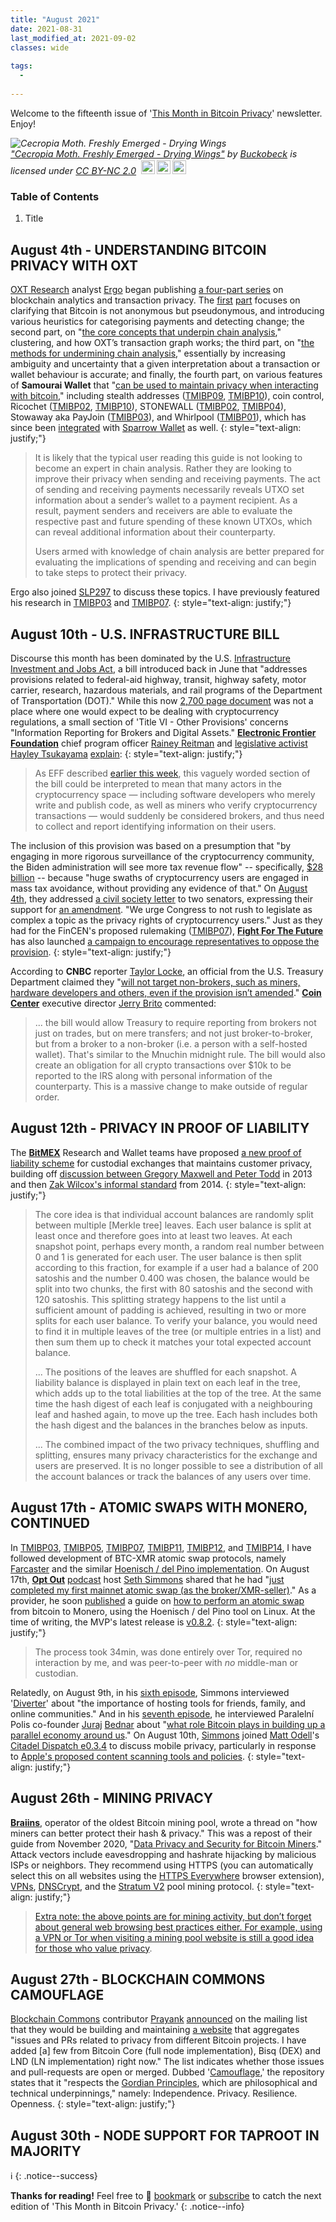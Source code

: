 ```yaml
---
title: "August 2021"
date: 2021-08-31
last_modified_at: 2021-09-02
classes: wide
  
tags:
  - 
  
---
```


Welcome to the fifteenth issue of '[This Month in Bitcoin Privacy](https://enegnei.github.io/This-Month-In-Bitcoin-Privacy/about/)' newsletter. Enjoy!

<p style="font-size: 0.9rem;font-style: italic;"><img style="display: block;" src="https://live.staticflickr.com/7202/6850384451_a895f04e0b_b.jpg" alt="Cecropia Moth. Freshly Emerged - Drying Wings"><a href="https://www.flickr.com/photos/72356762@N00/6850384451">"Cecropia Moth. Freshly Emerged - Drying Wings"</a><span> by <a href="https://www.flickr.com/photos/72356762@N00">Buckobeck</a></span> is licensed under <a href="https://creativecommons.org/licenses/by-nc/2.0/?ref=ccsearch&atype=html" style="margin-right: 5px;">CC BY-NC 2.0</a><a href="https://creativecommons.org/licenses/by-nc/2.0/?ref=ccsearch&atype=html" target="_blank" rel="noopener noreferrer" style="display: inline-block;white-space: none;margin-top: 2px;margin-left: 3px;height: 22px !important;"><img style="height: inherit;margin-right: 3px;display: inline-block;" src="https://search.creativecommons.org/static/img/cc_icon.svg?image_id=10f48443-467e-413d-bd6d-d9970e1d4b96" /><img style="height: inherit;margin-right: 3px;display: inline-block;" src="https://search.creativecommons.org/static/img/cc-by_icon.svg" /><img style="height: inherit;margin-right: 3px;display: inline-block;" src="https://search.creativecommons.org/static/img/cc-nc_icon.svg" /></a></p>

### Table of Contents

1. Title

## August 4th - UNDERSTANDING BITCOIN PRIVACY WITH OXT

[OXT Research](https://www.oxtresearch.com/) analyst [Ergo](https://twitter.com/ErgoBTC) began publishing [a four-part series](https://twitter.com/SamouraiWallet/status/1425428464702722049) on blockchain analytics and transaction privacy. The [first](https://twitter.com/SamouraiWallet/status/1423061852603535360) [part](https://medium.com/oxt-research/understanding-bitcoin-privacy-with-oxt-part-1-4-8177a40a5923) focuses on clarifying that Bitcoin is not anonymous but pseudonymous, and introducing various heuristics for categorising payments and detecting change; the second part, on "[the core concepts that underpin chain analysis](https://medium.com/oxt-research/understanding-bitcoin-privacy-with-oxt-part-2-4-20010e0dab97)," clustering, and how OXT’s transaction graph works; the third part, on "[the methods for undermining chain analysis](https://medium.com/oxt-research/understanding-bitcoin-privacy-with-oxt-part-3-4-9a1b2b572a8)," essentially by increasing ambiguity and uncertainty that a given interpretation about a transaction or wallet behaviour is accurate; and finally, the fourth part, on various features of **Samourai Wallet** that "[can be used to maintain privacy when interacting with bitcoin](https://medium.com/oxt-research/understanding-bitcoin-privacy-with-oxt-part-4-4-16cc0a8759d5)," including stealth addresses ([TMIBP09](https://enegnei.github.io/This-Month-In-Bitcoin-Privacy/February_2021/#february-15th---new-bip47-draft-and-paynym-torch), [TMIBP10](https://enegnei.github.io/This-Month-In-Bitcoin-Privacy/March_2021/#march-15th---signal-accepts-bitcoin-donations)), coin control, Ricochet ([TMIBP02](https://enegnei.github.io/This-Month-In-Bitcoin-Privacy/July_2020/#july-14th---samourai-wallet-address-reuse), [TMIBP10](https://enegnei.github.io/This-Month-In-Bitcoin-Privacy/March_2021/#march-1st---disjointed-services-flagging-mixed-coins)), STONEWALL ([TMIBP02](https://enegnei.github.io/This-Month-In-Bitcoin-Privacy/July_2020/#july-14th---samourai-wallet-address-reuse), [TMIBP04](https://enegnei.github.io/This-Month-In-Bitcoin-Privacy/September_2020/#september-24th---samourai-opens-beta-testing-for-soroban)), Stowaway aka PayJoin ([TMIBP03](https://enegnei.github.io/This-Month-In-Bitcoin-Privacy/August_2020/#august-5th---payjoin-support-in-wasabi-and-joinmarket)), and Whirlpool ([TMIBP01](https://enegnei.github.io/This-Month-In-Bitcoin-Privacy/June_2020/#june-7th---running-ronindojo)), which has since been [integrated](https://twitter.com/SamouraiWallet/status/1426117439964712962) with [Sparrow Wallet](https://github.com/sparrowwallet/sparrow/commit/2caee79df4d6448a3d30ae6ad6b7f68566bb9fe6) as well.
{: style="text-align: justify;"}

> It is likely that the typical user reading this guide is not looking to become an expert in chain analysis. Rather they are looking to improve their privacy when sending and receiving payments. The act of sending and receiving payments necessarily reveals UTXO set information about a sender’s wallet to a payment recipient. As a result, payment senders and receivers are able to evaluate the respective past and future spending of these known UTXOs, which can reveal additional information about their counterparty.
>
> Users armed with knowledge of chain analysis are better prepared for evaluating the implications of spending and receiving and can begin to take steps to protect their privacy.

Ergo also joined [SLP297](https://stephanlivera.com/episode/297/) to discuss these topics. I have previously featured his research in [TMIBP03](https://enegnei.github.io/This-Month-In-Bitcoin-Privacy/August_2020/#august-18th---dust-attacks) and [TMIBP07](https://enegnei.github.io/This-Month-In-Bitcoin-Privacy/December_2020/#december-21st---financial-cancel-culture).
{: style="text-align: justify;"}

## August 10th - U.S. INFRASTRUCTURE BILL

Discourse this month has been dominated by the U.S. [Infrastructure Investment and Jobs Act](https://www.congress.gov/bill/117th-congress/house-bill/3684/), a bill introduced back in June that "addresses provisions related to federal-aid highway, transit, highway safety, motor carrier, research, hazardous materials, and rail programs of the Department of Transportation (DOT)." While this now [2,700 page document](https://www.congress.gov/117/bills/hr3684/BILLS-117hr3684eas.pdf) was not a place where one would expect to be dealing with cryptocurrency regulations, a small section of 'Title VI - Other Provisions' concerns "Information Reporting for Brokers and Digital Assets." [**Electronic Frontier Foundation**](https://twitter.com/EFF/status/1422337142215172098) chief program officer [Rainey Reitman](https://www.eff.org/about/staff/rainey-reitman) and [legislative activist](https://www.eff.org/about/staff/hayley-tsukayama) [Hayley Tsukayama](https://twitter.com/htsuka) [explain](https://www.eff.org/deeplinks/2021/08/16-civil-society-organizations-call-congress-fix-cryptocurrency-provision):
{: style="text-align: justify;"}

> As EFF described [earlier this week](https://www.eff.org/deeplinks/2021/08/cryptocurrency-surveillance-provision-buried-infrastructure-bill-disaster-digital), this vaguely worded section of the bill could be interpreted to mean that many actors in the cryptocurrency space — including software developers who merely write and publish code, as well as miners who verify cryptocurrency transactions — would suddenly be considered brokers, and thus need to collect and report identifying information on their users.

The inclusion of this provision was based on a presumption that "by engaging in more rigorous surveillance of the cryptocurrency community, the Biden administration will see more tax revenue flow" -- specifically, [$28 billion](https://www.politico.com/news/2021/08/04/cryptocurrency-tax-provisions-502435) -- because "huge swaths of cryptocurrency users are engaged in mass tax avoidance, without providing any evidence of that." On [August 4th](https://twitter.com/EFF/status/1423314802210795522), they addressed [a civil society letter](https://www.eff.org/document/civil-society-letter-wyden-lummis-and-toomey-amendment-cryptocurrency-provisions) to two senators, expressing their support for [an amendment](https://www.finance.senate.gov/imo/media/doc/Wyden%20Lummis%20Toomey%20Crypto%20Amendment.pdf). "We urge Congress to not rush to legislate as complex a topic as the privacy rights of cryptocurrency users." Just as they had for the FinCEN's proposed rulemaking ([TMIBP07](https://enegnei.github.io/This-Month-In-Bitcoin-Privacy/December_2020/#december-10th---the-patriot-act-share-it-all)), [**Fight For The Future**](https://twitter.com/fightfortheftr/status/1422989736382275585) has also launched [a campaign to encourage representatives to oppose the provision](https://www.fightforthefuture.org/actions/stop-the-senate-from-sneaking-through-total-surveillance-of-the-crypto-economy/).
{: style="text-align: justify;"}

According to **CNBC** reporter [Taylor Locke](https://twitter.com/itstaylorlocke/status/1430213150092242948), an official from the U.S. Treasury Department claimed they "[will not target non-brokers, such as miners, hardware developers and others, even if the provision isn’t amended](https://www.cnbc.com/2021/08/24/treasury-will-not-target-non-brokers-even-without-crypto-tax-amendment.html)." [**Coin Center**](https://www.coincenter.org/people/jerry-brito/) executive director [Jerry Brito](https://twitter.com/jerrybrito/status/1430234562253271046) commented:

> ... the bill would allow Treasury to require reporting from brokers not just on trades, but on mere transfers; and not just broker-to-broker, but from a broker to a non-broker (i.e. a person with a self-hosted wallet). That's similar to the Mnuchin midnight rule. The bill would also create an obligation for all crypto transactions over $10k to be reported to the IRS along with personal information of the counterparty. This is a massive change to make outside of regular order.

## August 12th - PRIVACY IN PROOF OF LIABILITY

The [**BitMEX**](https://twitter.com/BitMEXResearch/status/1425740874953240576) Research and Wallet teams have proposed [a new proof of liability scheme](https://blog.bitmex.com/addressing-the-privacy-gap-in-proof-of-liability-protocols/) for custodial exchanges that maintains customer privacy, building off [discussion between Gregory Maxwell and Peter Todd](https://web.archive.org/web/20170106070229/https://people.xiph.org/~greg/bitcoin-wizards-fraud-proof.log.txt) in 2013 and then [Zak Wilcox's informal standard](https://web.archive.org/web/20170114112433/https://iwilcox.me.uk/2014/proving-bitcoin-reserves) from 2014.
{: style="text-align: justify;"}

> The core idea is that individual account balances are randomly split between multiple [Merkle tree] leaves. Each user balance is split at least once and therefore goes into at least two leaves. At each snapshot point, perhaps every month, a random real number between 0 and 1 is generated for each user. The user balance is then split according to this fraction, for example if a user had a balance of 200 satoshis and the number 0.400 was chosen, the balance would be split into two chunks, the first with 80 satoshis and the second with 120 satoshis. This splitting strategy happens to the list until a sufficient amount of padding is achieved, resulting in two or more splits for each user balance. To verify your balance, you would need to find it in multiple leaves of the tree (or multiple entries in a list) and then sum them up to check it matches your total expected account balance.
> 
> ... The positions of the leaves are shuffled for each snapshot. A liability balance is displayed in plain text on each leaf in the tree, which adds up to the total liabilities at the top of the tree. At the same time the hash digest of each leaf is conjugated with a neighbouring leaf and hashed again, to move up the tree. Each hash includes both the hash digest and the balances in the branches below as inputs.
>
> ... The combined impact of the two privacy techniques, shuffling and splitting, ensures many privacy characteristics for the exchange and users are preserved. It is no longer possible to see a distribution of all the account balances or track the balances of any users over time.

## August 17th - ATOMIC SWAPS WITH MONERO, CONTINUED

In [TMIBP03](https://enegnei.github.io/This-Month-In-Bitcoin-Privacy/August_2020/#august-8th---cross-chain-atomic-swaps-with-monero), [TMIBP05](https://enegnei.github.io/This-Month-In-Bitcoin-Privacy/October_2020/#october-16th---crowdfunding-atomic-swaps-with-monero), [TMIBP07](https://enegnei.github.io/This-Month-In-Bitcoin-Privacy/December_2020/#december-24th---farcaster-atomic-swaps-with-monero), [TMIBP11](https://enegnei.github.io/This-Month-In-Bitcoin-Privacy/April_2021/#april-23rd---testnet-atomic-swaps-with-monero), [TMIBP12](https://enegnei.github.io/This-Month-In-Bitcoin-Privacy/May_2021/#may-20th---atomic-swaps-with-monero-continued), and [TMIBP14](https://enegnei.github.io/This-Month-In-Bitcoin-Privacy/July_2021/#july-1st---samourai-wallet-and-atomic-swaps), I have followed development of BTC-XMR atomic swap protocols, namely [Farcaster](https://github.com/farcaster-project) and the similar [Hoenisch / del Pino implementation](https://github.com/comit-network/xmr-btc-swap). On August 17th, [**Opt Out**](https://twitter.com/optoutpod) [podcast](https://www.optoutpod.com/) host [Seth Simmons](https://sethforprivacy.com/about/) shared that he had "[just completed my first mainnet atomic swap (as the broker/XMR-seller)](https://twitter.com/sethforprivacy/status/1427615531130105856)." As a provider, he soon [published](https://twitter.com/sethforprivacy/status/1427674182767321092) a guide on [how to perform an atomic swap](https://sethforprivacy.com/guides/bitcoin-monero-atomic-swaps/) from bitcoin to Monero, using the Hoenisch / del Pino tool on Linux. At the time of writing, the MVP's latest release is [v0.8.2](https://github.com/comit-network/xmr-btc-swap/releases/tag/0.8.2).
{: style="text-align: justify;"}

> The process took 34min, was done entirely over Tor, required no interaction by me, and was peer-to-peer with *no* middle-man or custodian.

Relatedly, on August 9th, in his [sixth episode](https://twitter.com/optoutpod/status/1424799143420211205), Simmons interviewed '[Diverter](https://twitter.com/Diverter_NoKYC)' about "the importance of hosting tools for friends, family, and online communities." And in his [seventh episode](https://twitter.com/optoutpod/status/1429533627210141696), he interviewed Paralelní Polis co-founder [Juraj](https://twitter.com/jurbed) [Bednar](https://juraj.bednar.io/en/about-me/) about "[what role Bitcoin plays in building up a parallel economy around us](https://www.optoutpod.com/parallel-econonomies-and-ethical-vekslaks-w-juraj/)." On August 10th, [Simmons](https://twitter.com/sethforprivacy/status/1425275372694908931) joined [Matt Odell](https://twitter.com/ODELL/status/1425231206262525952)'s [Citadel Dispatch e0.3.4](https://youtu.be/IlsOx3GzuT4) to discuss mobile privacy, particularly in response to [Apple's proposed content scanning tools and policies](https://appleprivacyletter.com/).
{: style="text-align: justify;"}

## August 26th - MINING PRIVACY

[**Braiins**](https://twitter.com/braiins_systems/status/1430901748823072774), operator of the oldest Bitcoin mining pool, wrote a thread on "how miners can better protect their hash & privacy." This was a repost of their guide from November 2020, "[Data Privacy and Security for Bitcoin Miners](https://braiins.com/blog/data-privacy-and-security-for-bitcoin-miners)." Attack vectors include eavesdropping and hashrate hijacking by malicious ISPs or neighbors. They recommend using HTTPS (you can automatically select this on all websites using the [HTTPS Everywhere](https://www.eff.org/https-everywhere) browser extension), [VPNs](https://www.safetydetectives.com/best-vpns/#simple), [DNSCrypt](https://github.com/DNSCrypt/dnscrypt-proxy), and the [Stratum V2](https://braiins.com/stratum-v2) pool mining protocol.
{: style="text-align: justify;"}

> [Extra note: the above points are for mining activity, but don’t forget about general web browsing best practices either. For example, using a VPN or Tor when visiting a mining pool website is still a good idea for those who value privacy](https://twitter.com/braiins_systems/status/1430901786664075273).

## August 27th - BLOCKCHAIN COMMONS CAMOUFLAGE

[Blockchain Commons](https://www.blockchaincommons.com/) contributor [Prayank](https://github.com/prayank23) [announced](https://lists.linuxfoundation.org/pipermail/bitcoin-dev/2021-August/019367.html) on the mailing list that they would be building and maintaining [a website](https://blockchaincommons.github.io/Bitcoin-Camouflage/) that aggregates "issues and PRs related to privacy from different Bitcoin projects. I have added [a] few from Bitcoin Core (full node implementation), Bisq (DEX) and LND (LN implementation) right now." The list indicates whether those issues and pull-requests are open or merged. Dubbed '[Camouflage](https://github.com/BlockchainCommons/Bitcoin-Camouflage),' the repository states that it "respects the [Gordian Principles](https://github.com/BlockchainCommons/Gordian#gordian-principles), which are philosophical and technical underpinnings," namely: Independence. Privacy. Resilience. Openness.
{: style="text-align: justify;"}

## August 30th - NODE SUPPORT FOR TAPROOT IN MAJORITY

:information_source: {: .notice--success}

**Thanks for reading!** Feel free to :bookmark: [bookmark](https://enegnei.github.io/This-Month-In-Bitcoin-Privacy/feed.xml) or [subscribe](https://github.com/Enegnei/This-Month-In-Bitcoin-Privacy) to catch the next edition of 'This Month in Bitcoin Privacy.'
{: .notice--info}
